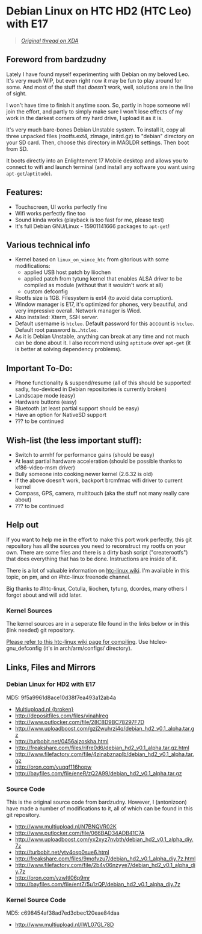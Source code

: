 # Debian Linux on HTC HD2 (HTC Leo) with E17

> *[Original thread on XDA](http://forum.xda-developers.com/showthread.php?t=1729130)*

## Foreword from bardzudny

Lately I have found myself experimenting with Debian on my beloved Leo. It's very much WIP, but even right now it may be fun to play around for some. And most of the stuff that *doesn't* work, well, solutions are in the line of sight.

I won't have time to finish it anytime soon. So, partly in hope someone will join the effort, and partly to simply make sure I won't lose effects of my work in the darkest corners of my hard drive, I upload it as it is.

It's very much bare-bones Debian Unstable system. To install it, copy all three unpacked files (rootfs.ext4, zImage, initrd.gz) to "debian" directory on your SD card. Then, choose this directory in MAGLDR settings. Then boot from SD.

It boots directly into an Enlightement 17 Mobile desktop and allows you to connect to wifi and launch terminal (and install any software you want using `apt-get`/`aptitude`).

## Features:

* Touchscreen, UI works perfectly fine
* Wifi works perfectly fine too
* Sound kinda works (playback is too fast for me, please test)
* It's full Debian GNU/Linux - 15901141666 packages to `apt-get`!

## Various technical info

* Kernel based on `linux_on_wince_htc` from gitorious with some modifications:
  - applied USB host patch by liiochen
  - applied patch from tytung kernel that enables ALSA driver to be compiled as module (without that it wouldn't work at all)
  - custom defconfig
* Rootfs size is 1GB. Filesystem is ext4 (to avoid data corruption).
* Window manager is E17, it's optimized for phones, very beautiful, and very impressive overall. Network manager is Wicd.
* Also installed: Xterm, SSH server.
* Default username is `htcleo`. Default password for this account is `htcleo`. Default root password is...`htcleo`.
* As it is Debian Unstable, anything can break at any time and not much can be done about it. I also recommend using `aptitude` over `apt-get` (it is better at solving dependency problems).

## Important To-Do:

* Phone functionality & suspend/resume (all of this should be supported! sadly, fso-deviced in Debian repositories is currently broken)
* Landscape mode (easy)
* Hardware buttons (easy)
* Bluetooth (at least partial support should be easy)
* Have an option for NativeSD support
* ??? to be continued

## Wish-list (the less important stuff):

* Switch to armhf for performance gains (should be easy)
* At least partial hardware acceleration (should be possible thanks to xf86-video-msm driver)
* Bully someone into cooking newer kernel (2.6.32 is old)
* If the above doesn't work, backport brcmfmac wifi driver to current kernel
* Compass, GPS, camera, multitouch (aka the stuff not many really care about)
* ??? to be continued

## Help out

If you want to help me in the effort to make this port work perfectly, this git repository has all the sources you need to reconstruct my rootfs on your own. There are some files and there is a dirty bash script ("createrootfs") that does everything that has to be done. Instructions are inside of it.

There is a lot of valuable information on [htc-linux wiki](http://htc-linux.org). I'm available in this topic, on pm, and on #htc-linux freenode channel.

Big thanks to #htc-linux, Cotulla, liiochen, tytung, dcordes, many others I forgot about and will add later.

### Kernel Sources

The kernel sources are in a seperate file found in the links below or in this (link needed) git repository.

[Please refer to this htc-linux wiki page for compiling](http://htc-linux.org/wiki/index.php?title=QuickDeveloperStartGuide#Kernel). Use htcleo-gnu_defconfig (it's in arch/arm/configs/ directory). 

## Links, Files and Mirrors

### Debian Linux for HD2 with E17

MD5: 9f5a9961d8ace10d38f7ea493a12ab4a

* [Multiupload.nl {broken}](http://www.multiupload.nl/8D7ZS99UTX)
* http://depositfiles.com/files/vinahlreg
* http://www.putlocker.com/file/28C8D9BC78297F7D
* http://www.uploadboost.com/gzj2wuhrzi4q/debian_hd2_v0.1_alpha.tar.gz
* http://turbobit.net/0456ajzoskha.html
* http://freakshare.com/files/rifre0d6/debian_hd2_v0.1_alpha.tar.gz.html
* http://www.filefactory.com/file/4zinabznaplb/debian_hd2_v0.1_alpha.tar.gz
* http://oron.com/yuqqf116hopw
* http://bayfiles.com/file/eneR/zQ2A99/debian_hd2_v0.1_alpha.tar.gz

### Source Code

This is the original source code from bardzudny. However, I (antonizoon) have made a number of modifications to it, all of which can be found in this git repository. 

* http://www.multiupload.nl/N7BNQVR02K
* http://www.putlocker.com/file/066BAD34ADB41C7A
* http://www.uploadboost.com/yx2xyz7nvbth/debian_hd2_v0.1_alpha_diy.7z
* http://turbobit.net/ytv4osp0sue6.html
* http://freakshare.com/files/9mofvzu7/debian_hd2_v0.1_alpha_diy.7z.html
* http://www.filefactory.com/file/2b4v06nzyye7/debian_hd2_v0.1_alpha_diy.7z
* http://oron.com/vzwltl06p9mr
* http://bayfiles.com/file/entZ/5u1zQP/debian_hd2_v0.1_alpha_diy.7z

### Kernel Source Code

MD5: c698454af38ad7ed3dbec120eae84daa

* http://www.multiupload.nl/IWL07GL78D